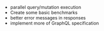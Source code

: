 - parallel query/mutation execution
- Create some basic benchmarks
- better error messages in responses
- implement more of GraphQL specification